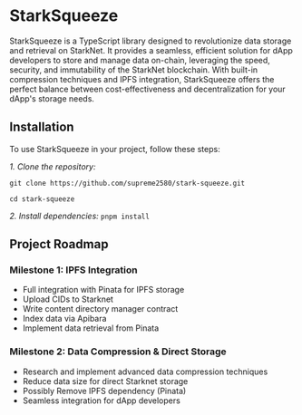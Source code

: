 # StarkSqueeze

StarkSqueeze is a TypeScript library designed to revolutionize data storage and retrieval on StarkNet. It provides a seamless, efficient solution for dApp developers to store and manage data on-chain, leveraging the speed, security, and immutability of the StarkNet blockchain. With built-in compression techniques and IPFS integration, StarkSqueeze offers the perfect balance between cost-effectiveness and decentralization for your dApp's storage needs.

## Installation

To use StarkSqueeze in your project, follow these steps:

*1. Clone the repository:*

`git clone https://github.com/supreme2580/stark-squeeze.git`

`cd stark-squeeze`

*2. Install dependencies:*
`pnpm install`

## Project Roadmap

### Milestone 1: IPFS Integration

- Full integration with Pinata for IPFS storage
- Upload CIDs to Starknet
- Write content directory manager contract
- Index data via Apibara
- Implement data retrieval from Pinata

### Milestone 2: Data Compression & Direct Storage

- Research and implement advanced data compression techniques
- Reduce data size for direct Starknet storage
- Possibly Remove IPFS dependency (Pinata)
- Seamless integration for dApp developers

